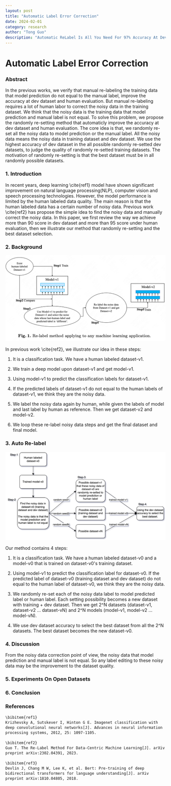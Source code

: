 ```yaml
---
layout: post
title: "Automatic Label Error Correction"
date: 2024-02-01
category: research
author: "Tong Guo"
description: "Automatic ReLabel Is All You Need For 97% Accuracy At Dev Dataset"
---
```



# Automatic Label Error Correction

### Abstract

In the previous works, we verify that manual re-labeling the training data that model prediction do not equal to the manual label, improve the accuracy at dev dataset and human evaluation.
But manual re-labeling requires a lot of human labor to correct the noisy data in the training dataset. We think that the noisy data is the training data that model prediction and manual label is not equal.
To solve this problem, we propose the randomly re-setting method that automaticly improve the accuracy at dev dataset and human evaluation.
The core idea is that, we randomly re-set all the noisy data to model prediction or the manual label. All the noisy data means the noisy data in training dataset and dev dataset.
We use the highest accuracy of dev dataset in the all possible randomly re-setted dev datasets, to judge the quality of randomly re-setted training datasets.
The motivation of randomly re-setting is that the best dataset must be in all randomly possible datasets.

### 1. Introduction

In recent years, deep learning \cite{ref1} model have shown significant improvement on natural language processing(NLP), computer vision and speech processing technologies. However, the model performance is limited by the human labeled data quality. The main reason is that the human labeled data has a certain number of noisy data. Previous work \cite{ref2} has propose the simple idea to find the noisy data and manually correct the noisy data. In this paper, we first review the way we achieve more than 90 score in dev dataset and more than 95 score under human evaluation, then we illustrate our method that randomly re-setting and the best dataset selection.

### 2. Background

![fig1](/assets/png/relabel/fig1.png)

In previous work \cite{ref2}, we illustrate our idea in these steps:

1. It is a classification task. We have a human labeled dataset-v1.

2. We train a deep model upon dataset-v1 and get model-v1.

3. Using model-v1 to predict the classification labels for dataset-v1. 

4. If the predicted labels of dataset-v1 do not equal to the human labels of dataset-v1, we think they are the noisy data.

5. We label the noisy data again by human, while given the labels of model and last label by human as reference. Then we get dataset-v2 and model-v2.

6. We loop these re-label noisy data steps and get the final dataset and final model.

### 3. Auto Re-label

![fig2](/assets/png/auto-relabel/fig1.png)

Our method contains 4 steps:

1. It is a classification task. We have a human labeled dataset-v0 and a model-v0 that is trained on dataset-v0's training dataset.

2. Using model-v1 to predict the classification label for dataset-v0. If the predicted label of dataset-v0 (training dataset and dev dataset) do not equal to the human label of dataset-v0, we think they are the noisy data.

3. We randomly re-set each of the noisy data label to model predicted label or human label. Each setting possibility becomes a new dataset with training + dev dataset. Then we get 2^N datasets (dataset-v1, dataset-v2 ... dataset-vN) and 2^N models (model-v1, model-v2 ... model-vN).

4. We use dev dataset accuracy to select the best dataset from all the 2^N datasets. The best dataset becomes the new dataset-v0.


### 4. Discussion

From the noisy data correction point of view, the noisy data that model prediction and manual label is not equal. 
So any label editing to these noisy data may be the improvement to the dataset quality.

### 5. Experiments On Open Datasets

### 6. Conclusion

### References
```
\bibitem{ref1}
Krizhevsky A, Sutskever I, Hinton G E. Imagenet classification with deep convolutional neural networks[J]. Advances in neural information processing systems, 2012, 25: 1097-1105.

\bibitem{ref2}
Guo T. The Re-Label Method For Data-Centric Machine Learning[J]. arXiv preprint arXiv:2302.04391, 2023.

\bibitem{ref3}
Devlin J, Chang M W, Lee K, et al. Bert: Pre-training of deep bidirectional transformers for language understanding[J]. arXiv preprint arXiv:1810.04805, 2018.

```

